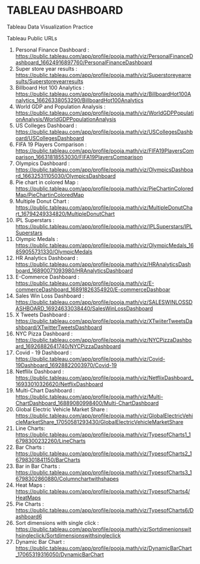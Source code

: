 # TABLEAU DASHBOARD
Tableau Data Visualization Practice

Tableau Public URLs

1. Personal Finance Dashboard : https://public.tableau.com/app/profile/pooja.math/viz/PersonalFinanceDashboard_16624916897760/PersonalFinanceDashboard
2. Super store year results : https://public.tableau.com/app/profile/pooja.math/viz/Superstoreyearresults/Superstoreyearresults
3. Billboard Hot 100 Analytics : https://public.tableau.com/app/profile/pooja.math/viz/BillboardHot100Analytics_16626338053290/BillboardHot100Analytics
4. World GDP and Population Analysis : https://public.tableau.com/app/profile/pooja.math/viz/WorldGDPPopulationAnalysis/WorldGDPPopulationAnalysis
5. US Colleges Dashboard : https://public.tableau.com/app/profile/pooja.math/viz/USCollegesDashboard/USCollegesDashboard
6. FIFA 19 Players Comparison : https://public.tableau.com/app/profile/pooja.math/viz/FIFA19PlayersComparison_16631818553030/FIFA19PlayersComparison
7. Olympics Dashboard : https://public.tableau.com/app/profile/pooja.math/viz/OlympicsDashboard_16632531105030/OlympicsDashboard
8. Pie chart in colored Map : https://public.tableau.com/app/profile/pooja.math/viz/PieChartinColoredMap/PieChartinColoredMap
9. Multiple Donut Chart : https://public.tableau.com/app/profile/pooja.math/viz/MultipleDonutChart_16794249334820/MultipleDonutChart
10. IPL Superstars : https://public.tableau.com/app/profile/pooja.math/viz/IPLSuperstars/IPLSuperstars
11. Olympic Medals : https://public.tableau.com/app/profile/pooja.math/viz/OlympicMedals_16859055731330/OlympicMedals
12. HR Analytics Dashboard : https://public.tableau.com/app/profile/pooja.math/viz/HRAnalyticsDashboard_16890071093980/HRAnalyticsDashboard
13. E-Commerce Dashboard : https://public.tableau.com/app/profile/pooja.math/viz/E-commerceDashboard_16891826354920/E-commerceDashboar
14. Sales Win Loss Dashboard : https://public.tableau.com/app/profile/pooja.math/viz/SALESWINLOSSDASHBOARD_16924633038440/SalesWinLossDashboard
15. X Tweets Dashboard : https://public.tableau.com/app/profile/pooja.math/viz/XTwiiterTweetsDashboard/XTwitterTweetsDashboard
16. NYC Pizza Dashboard : https://public.tableau.com/app/profile/pooja.math/viz/NYCPizzaDashboard_16926882641740/NYCPizzaDashboard
17. Covid - 19 Dashboard : https://public.tableau.com/app/profile/pooja.math/viz/Covid-19Dashboard_16928822003970/Covid-19
18. Netflilx Dashboard : https://public.tableau.com/app/profile/pooja.math/viz/NetflixDashboard_16933010326620/NetflixDashboard
19. Multi-Chart Dashboard : https://public.tableau.com/app/profile/pooja.math/viz/Multi-ChartDashboard_16889080998400/Multi-ChartDashboard
20. Global Electric Vehicle Market Share : https://public.tableau.com/app/profile/pooja.math/viz/GlobalElectricVehicleMarketShare_17050581293430/GlobalElectricVehicleMarketShare
21. Line Charts: https://public.tableau.com/app/profile/pooja.math/viz/TypesofCharts1_16798300232260/LineCharts
22. Bar Charts : https://public.tableau.com/app/profile/pooja.math/viz/TypesofCharts2_16798301841150/BarCharts
23. Bar in Bar Charts : https://public.tableau.com/app/profile/pooja.math/viz/TypesofCharts3_16798302860880/Columnchartwithshapes
24. Heat Maps : https://public.tableau.com/app/profile/pooja.math/viz/TypesofCharts4/HeatMaps
25. Pie Charts : https://public.tableau.com/app/profile/pooja.math/viz/TypesofCharts6/Dashboard6
26. Sort dimensions with single click : https://public.tableau.com/app/profile/pooja.math/viz/Sortdimenionswithsingleclick/Sortdimensionswithsingleclick
27. Dynamic Bar Chart : https://public.tableau.com/app/profile/pooja.math/viz/DynamicBarChart_17065319316050/DynamicBarChart
